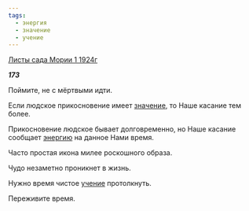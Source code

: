 ```yaml
---
tags:
  - энергия
  - значение
  - учение
---
```

[Листы сада Мории 1 1924г](https://127.0.0.1:4002/agni/1924)

___173___

Поймите, не с мёртвыми идти.   

Если людское прикосновение имеет [значение](../../../tags/#значение), то Наше касание тем более.   

Прикосновение людское бывает долговременно, но Наше касание сообщает [энергию](../../../tags/#энергия) на данное Нами время.   

Часто простая икона милее роскошного образа.   

Чудо незаметно проникнет в жизнь.   

Нужно время чистое [учение](../../../tags/#учение) протолкнуть.   

Переживите время.   

